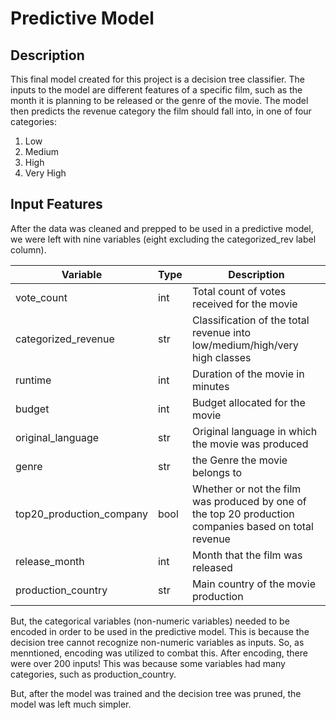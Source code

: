 # Predictive Model

## Description
This final model created for this project is a decision tree classifier. The inputs to the model are different features of a specific film, such as the month it is planning to be released or the genre of the movie. The model then predicts the revenue category the film should fall into, in one of four categories:

1. Low
2. Medium
3. High
4. Very High

## Input Features

After the data was cleaned and prepped to be used in a predictive model, we were left with nine variables (eight excluding the categorized_rev label column). 

| Variable | Type | Description |
| ----------- | ----------- | ----------- |
| vote_count | int | Total count of votes received for the movie |
| categorized_revenue | str | Classification of the total revenue into low/medium/high/very high classes |
| runtime | int | Duration of the movie in minutes | 
| budget | int | Budget allocated for the movie |
| original_language | str | Original language in which the movie was produced |
| genre | str | the Genre the movie belongs to | 
| top20_production_company | bool | Whether or not the film was produced by one of the top 20 production companies based on total revenue |
| release_month | int | Month that the film was released |
| production_country | str | Main country of the movie production |

But, the categorical variables (non-numeric variables) needed to be encoded in order to be used in the predictive model. This is because the decision tree cannot recognize non-numeric variables as inputs. So, as menntioned, encoding was utilized to combat this. After encoding, there were over 200 inputs! This was because some variables had many categories, such as production_country.

But, after the model was trained and the decision tree was pruned, the model was left much simpler. 
